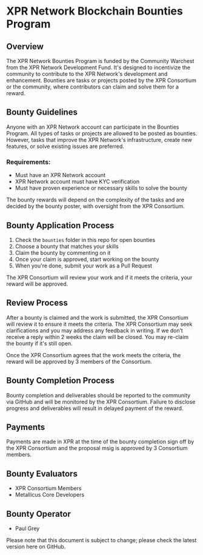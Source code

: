 # XPR Network Blockchain Bounties Program

## Overview

The XPR Network Bounties Program is funded by the Community Warchest from the XPR Network Development Fund. It's designed to incentivize the community to contribute to the XPR Network's development and enhancement. Bounties are tasks or projects posted by the XPR Consortium or the community, where contributors can claim and solve them for a reward.

## Bounty Guidelines

Anyone with an XPR Network account can participate in the Bounties Program. All types of tasks or projects are allowed to be posted as bounties. However, tasks that improve the XPR Network's infrastructure, create new features, or solve existing issues are preferred.

### Requirements:

- Must have an XPR Network account
- XPR Network account must have KYC verification
- Must have proven experience or necessary skills to solve the bounty

The bounty rewards will depend on the complexity of the tasks and are decided by the bounty poster, with oversight from the XPR Consortium.

## Bounty Application Process

1. Check the `bounties` folder in this repo for open bounties
2. Choose a bounty that matches your skills
3. Claim the bounty by commenting on it
4. Once your claim is approved, start working on the bounty
5. When you're done, submit your work as a Pull Request

The XPR Consortium will review your work and if it meets the criteria, your reward will be approved.

## Review Process

After a bounty is claimed and the work is submitted, the XPR Consortium will review it to ensure it meets the criteria. The XPR Consortium may seek clarifications and you may address any feedback in writing. If we don’t receive a reply within 2 weeks the claim will be closed. You may re-claim the bounty if it's still open.

Once the XPR Consortium agrees that the work meets the criteria, the reward will be approved by 3 members of the Consortium.

## Bounty Completion Process

Bounty completion and deliverables should be reported to the community via GitHub and will be monitored by the XPR Consortium. Failure to disclose progress and deliverables will result in delayed payment of the reward.

## Payments

Payments are made in XPR at the time of the bounty completion sign off by the XPR Consortium and the proposal msig is approved by 3 Consortium members.

## Bounty Evaluators

- XPR Consortium Members
- Metallicus Core Developers

## Bounty Operator

- Paul Grey

Please note that this document is subject to change; please check the latest version here on GitHub.
